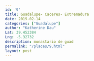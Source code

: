 ```yaml
---
id: '9'
title: Guadalupe- Caceres- Extremadura
date: 2019-02-14
categories: ["Guadalupe"]
author: "Katherine Dau"
Lat: 39.452384
Lng: -5.32732
description: monastario de guad
permalink: "/places/9.html"
layout: post
---
```

